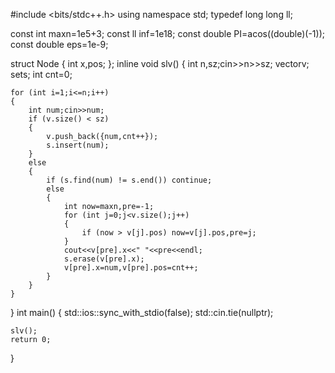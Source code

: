 #include <bits/stdc++.h>
using namespace std;
typedef long long ll;

const int maxn=1e5+3;
const ll inf=1e18;
const double PI=acos((double)(-1));
const double eps=1e-9;

struct Node
{
	int x,pos;
};
inline void slv()
{
	int n,sz;cin>>n>>sz;
	vector<Node>v;
	set<int>s;
	int cnt=0;
	
	for (int i=1;i<=n;i++)
	{
		int num;cin>>num;
		if (v.size() < sz)
		{
			v.push_back({num,cnt++});
			s.insert(num);
		}
		else 
		{
			if (s.find(num) != s.end()) continue;
			else 
			{
				int now=maxn,pre=-1;
				for (int j=0;j<v.size();j++)
				{
					if (now > v[j].pos) now=v[j].pos,pre=j;
				}
				cout<<v[pre].x<<" "<<pre<<endl;
				s.erase(v[pre].x);
				v[pre].x=num,v[pre].pos=cnt++;
			}
		}	
	}
}
int main()
{
    std::ios::sync_with_stdio(false);
    std::cin.tie(nullptr);

    slv();
    return 0;
}

